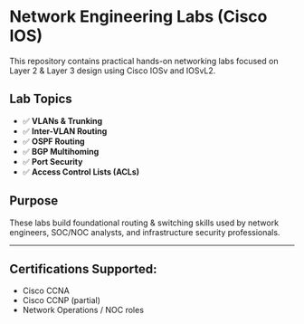 # Network Engineering Labs (Cisco IOS)

This repository contains practical hands-on networking labs focused on Layer 2 & Layer 3 design using Cisco IOSv and IOSvL2.

## Lab Topics

- ✅ **VLANs & Trunking**
- ✅ **Inter-VLAN Routing**
- ✅ **OSPF Routing**
- ✅ **BGP Multihoming**
- ✅ **Port Security**
- ✅ **Access Control Lists (ACLs)**

## Purpose

These labs build foundational routing & switching skills used by network engineers, SOC/NOC analysts, and infrastructure security professionals.

---

## Certifications Supported:

- Cisco CCNA
- Cisco CCNP (partial)
- Network Operations / NOC roles

